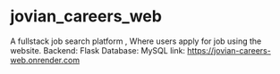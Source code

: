 # jovian_careers_web
A fullstack job search  platform , Where users apply for job using the website. Backend: Flask Database: MySQL
link: https://jovian-careers-web.onrender.com
